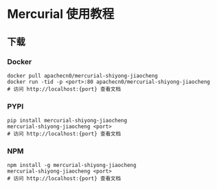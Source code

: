# Mercurial 使用教程

## 下载

### Docker

```
docker pull apachecn0/mercurial-shiyong-jiaocheng
docker run -tid -p <port>:80 apachecn0/mercurial-shiyong-jiaocheng
# 访问 http://localhost:{port} 查看文档
```

### PYPI

```
pip install mercurial-shiyong-jiaocheng
mercurial-shiyong-jiaocheng <port>
# 访问 http://localhost:{port} 查看文档
```

### NPM

```
npm install -g mercurial-shiyong-jiaocheng
mercurial-shiyong-jiaocheng <port>
# 访问 http://localhost:{port} 查看文档
```